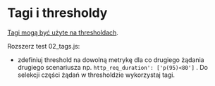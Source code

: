 # Tagi i thresholdy

[Tagi mogą być użyte na thresholdach](https://k6.io/docs/using-k6/thresholds/#thresholds-on-tags).

Rozszerz test 02_tags.js:
- zdefiniuj threshold na dowolną metrykę dla co drugiego żądania drugiego scenariusza np.
  `http_req_duration': ['p(95)<80']` . Do selekcji części żądań w thresholdzie wykorzystaj tagi.
  